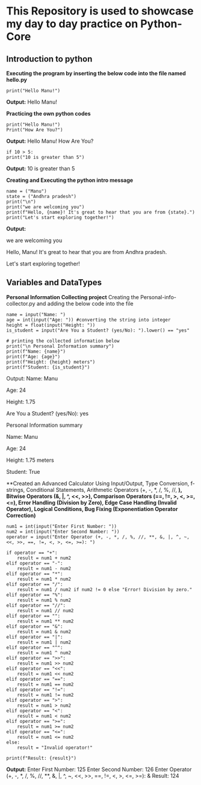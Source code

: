 # This Repository is used to showcase my day to day practice on Python-Core

## Introduction to python

**Executing the program by inserting the below code into the file named hello.py**
```
print("Hello Manu!")
```
**Output:** Hello Manu!

**Practicing the own python codes**
```
print("Hello Manu!")
Print("How Are You?")
```
**Output:** Hello Manu!
        How Are You?

```
if 10 > 5:
print("10 is greater than 5")
```
**Output:** 10 is greater than 5

**Creating and Executing the python intro message**
```
name = ("Manu")
state = ("Andhra pradesh")
print("\n")
print("we are welcoming you")
print(f"Hello, {name}! It's great to hear that you are from {state}.")
print("Let's start exploring together!")
```
**Output:**

we are welcoming you

Hello, Manu! It's great to hear that you are from Andhra pradesh.

Let's start exploring together!


## Variables and DataTypes

**Personal Information Collecting project**
Creating the Personal-info-collector.py and adding the below code into the file
```
name = input("Name: ")
age = int(input("Age: ")) #converting the string into integer
height = float(input("Height: "))
is_student = input("Are You a Student? (yes/No): ").lower() == "yes"

# printing the collected information below
print("\n Personal Information summary")
print(f"Name: {name}")
print(f"Age: {age}")
print(f"Height: {height} meters")
print(f"Student: {is_student}")
```
Output:
Name: Manu

Age: 24

Height: 1.75

Are You a Student? (yes/No): yes


 Personal Information summary

Name: Manu

Age: 24

Height: 1.75 meters

Student: True


**Created an Advanced Calculator Using Input/Output, Type Conversion, f-strings, Conditional Statements, Arithmetic Operators (+, -, *, /, %, //, **), Bitwise Operators (&, |, ^, <<, >>), Comparison Operators (==, !=, >, <, >=, <=), Error Handling (Division by Zero), Edge Case Handling (Invalid Operator), Logical Conditions, Bug Fixing (Exponentiation Operator Correction)**

```
num1 = int(input("Enter First Number: "))
num2 = int(input("Enter Second Number: "))
operator = input("Enter Operator (+, -, *, /, %, //, **, &, |, ^, ~, <<, >>, ==, !=, <, >, <=, >=): ")

if operator == "+":
    result = num1 + num2
elif operator == "-":
    result = num1 - num2
elif operator == "*":
    result = num1 * num2
elif operator == "/":
    result = num1 / num2 if num2 != 0 else "Error! Division by zero."
elif operator == "%":
    result = num1 % num2
elif operator == "//":
    result = num1 // num2
elif operator == "":
    result = num1 ** num2
elif operator == "&":
    result = num1 & num2
elif operator == "|":
    result = num1 | num2
elif operator == "^":
    result = num1 ^ num2
elif operator == ">>":
    result = num1 >> num2
elif operator == "<<":
    result = num1 << num2
elif operator == "==":
    result = num1 == num2
elif operator == "!=":
    result = num1 != num2
elif operator == ">":
    result = num1 > num2
elif operator == "<":
    result = num1 < num2
elif operator == ">=":
    result = num1 >= num2
elif operator == "<=":
    result = num1 <= num2
else:
    result = "Invalid operator!"

print(f"Result: {result}")
```
**Output:**
Enter First Number: 125
Enter Second Number: 126
Enter Operator (+, -, *, /, %, //, **, &, |, ^, ~, <<, >>, ==, !=, <, >, <=, >=): &
Result: 124